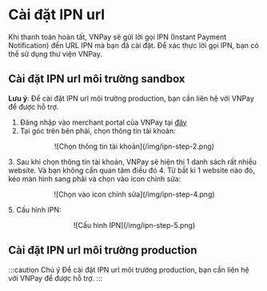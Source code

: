 # Cài đặt IPN url

Khi thanh toán hoàn tất, VNPay sẽ gửi lời gọi IPN (Instant Payment Notification) đến URL IPN mà bạn đã cài đặt. Để xác thực lời gọi IPN, bạn có thể sử dụng thư viện VNPay.

## Cài đặt IPN url môi trường sandbox

**Lưu ý**: Để cài đặt IPN url môi trường production, bạn cần liên hệ với VNPay để được hỗ trợ.

1. Đăng nhập vào merchant portal của VNPay tại [đây](https://sandbox.vnpayment.vn/merchantv2/Users/Login.htm)
2. Tại góc trên bên phải, chọn thông tin tài khoản:
 <p align="center">
     ![Chọn thông tin tài khoản](/img/ipn-step-2.png)
 </p>
3. Sau khi chọn thông tin tài khoản, VNPay sẽ hiện thị 1 danh sách rất nhiều website. Và bạn không cần quan tâm điều đó
4. Từ bất kì 1 website nào đó, kéo màn hình sang phải và chọn vào icon chỉnh sửa:
 <p align="center">
     ![Chọn vào icon chỉnh sửa](/img/ipn-step-4.png)
 </p>
5. Cấu hình IPN:
 <p align="center">
     ![Cấu hình IPN](/img/ipn-step-5.png)
 </p>

## Cài đặt IPN url môi trường production

:::caution Chú ý
Để cài đặt IPN url môi trường production, bạn cần liên hệ với VNPay để được hỗ trợ.
:::
